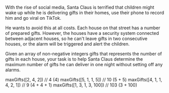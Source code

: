 With the rise of social media, Santa Claus is terrified that children might wake up while he is delivering gifts in their homes, use their phone to record him and go viral on TikTok.

He wants to avoid this at all costs. Each house on that street has a number of prepared gifts. However, the houses have a security system connected between adjacent houses, so he can't leave gifts in two consecutive houses, or the alarm will be triggered and alert the children.

Given an array of non-negative integers gifts that represents the number of gifts in each house, your task is to help Santa Claus determine the maximum number of gifts he can deliver in one night without setting off any alarms.

maxGifts([2, 4, 2]) // 4 (4)
maxGifts([5, 1, 1, 5]) // 10 (5 + 5)
maxGifts([4, 1, 1, 4, 2, 1]) // 9 (4 + 4 + 1)
maxGifts([1, 3, 1, 3, 100]) // 103 (3 + 100)